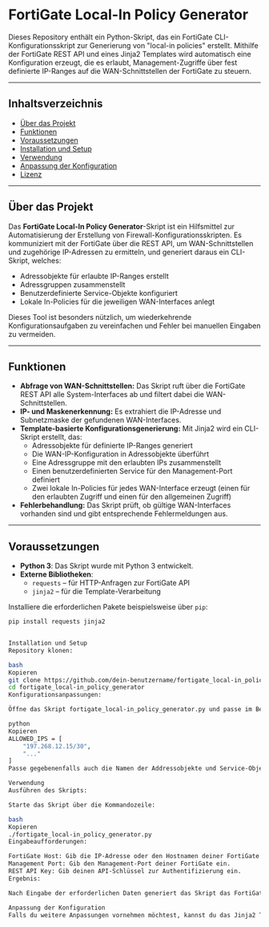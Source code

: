 # FortiGate Local-In Policy Generator

Dieses Repository enthält ein Python-Skript, das ein FortiGate CLI-Konfigurationsskript zur Generierung von "local-in policies" erstellt. Mithilfe der FortiGate REST API und eines Jinja2 Templates wird automatisch eine Konfiguration erzeugt, die es erlaubt, Management-Zugriffe über fest definierte IP-Ranges auf die WAN-Schnittstellen der FortiGate zu steuern.

---

## Inhaltsverzeichnis

- [Über das Projekt](#über-das-projekt)
- [Funktionen](#funktionen)
- [Voraussetzungen](#voraussetzungen)
- [Installation und Setup](#installation-und-setup)
- [Verwendung](#verwendung)
- [Anpassung der Konfiguration](#anpassung-der-konfiguration)
- [Lizenz](#lizenz)

---

## Über das Projekt

Das **FortiGate Local-In Policy Generator**-Skript ist ein Hilfsmittel zur Automatisierung der Erstellung von Firewall-Konfigurationsskripten. Es kommuniziert mit der FortiGate über die REST API, um WAN-Schnittstellen und zugehörige IP-Adressen zu ermitteln, und generiert daraus ein CLI-Skript, welches:
- Adressobjekte für erlaubte IP-Ranges erstellt
- Adressgruppen zusammenstellt
- Benutzerdefinierte Service-Objekte konfiguriert
- Lokale In-Policies für die jeweiligen WAN-Interfaces anlegt

Dieses Tool ist besonders nützlich, um wiederkehrende Konfigurationsaufgaben zu vereinfachen und Fehler bei manuellen Eingaben zu vermeiden.

---

## Funktionen

- **Abfrage von WAN-Schnittstellen:** Das Skript ruft über die FortiGate REST API alle System-Interfaces ab und filtert dabei die WAN-Schnittstellen.
- **IP- und Maskenerkennung:** Es extrahiert die IP-Adresse und Subnetzmaske der gefundenen WAN-Interfaces.
- **Template-basierte Konfigurationsgenerierung:** Mit Jinja2 wird ein CLI-Skript erstellt, das:
  - Adressobjekte für definierte IP-Ranges generiert
  - Die WAN-IP-Konfiguration in Adressobjekte überführt
  - Eine Adressgruppe mit den erlaubten IPs zusammenstellt
  - Einen benutzerdefinierten Service für den Management-Port definiert
  - Zwei lokale In-Policies für jedes WAN-Interface erzeugt (einen für den erlaubten Zugriff und einen für den allgemeinen Zugriff)
- **Fehlerbehandlung:** Das Skript prüft, ob gültige WAN-Interfaces vorhanden sind und gibt entsprechende Fehlermeldungen aus.

---

## Voraussetzungen

- **Python 3**: Das Skript wurde mit Python 3 entwickelt.
- **Externe Bibliotheken**:
  - `requests` – für HTTP-Anfragen zur FortiGate API
  - `jinja2` – für die Template-Verarbeitung

Installiere die erforderlichen Pakete beispielsweise über `pip`:

```bash
pip install requests jinja2


Installation und Setup
Repository klonen:

bash
Kopieren
git clone https://github.com/dein-benutzername/fortigate_local-in_policy_generator.git
cd fortigate_local-in_policy_generator
Konfigurationsanpassungen:

Öffne das Skript fortigate_local-in_policy_generator.py und passe im Bereich der Konfiguration (oben im Skript) die Einträge in ALLOWED_IPS an. Trage hier die zulässigen IP-Ranges ein, z.B.:

python
Kopieren
ALLOWED_IPS = [
    "197.268.12.15/30",
    "..."
]
Passe gegebenenfalls auch die Namen der Addressobjekte und Service-Objekte (ALLOW_IP_GROUP, MGMT_SERVICE) an.

Verwendung
Ausführen des Skripts:

Starte das Skript über die Kommandozeile:

bash
Kopieren
./fortigate_local-in_policy_generator.py
Eingabeaufforderungen:

FortiGate Host: Gib die IP-Adresse oder den Hostnamen deiner FortiGate ein.
Management Port: Gib den Management-Port deiner FortiGate ein.
REST API Key: Gib deinen API-Schlüssel zur Authentifizierung ein.
Ergebnis:

Nach Eingabe der erforderlichen Daten generiert das Skript das FortiGate CLI-Konfigurationsskript, das anschließend im Terminal ausgegeben wird. Dieses Skript kann dann in der FortiGate CLI verwendet werden, um die lokale In-Policy entsprechend zu konfigurieren.

Anpassung der Konfiguration
Falls du weitere Anpassungen vornehmen möchtest, kannst du das Jinja2 Template im Skript modifizieren. Das Template ist im Skript integriert und definiert die Struktur der generierten CLI-Befehle. Änderungen am Template ermöglichen es dir, zusätzliche Konfigurationsparameter oder alternative Strukturen zu implementieren.
